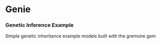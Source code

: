# Genie

### Genetic Inference Example


Simple genetic inheritance example models built with the gremoire gem
